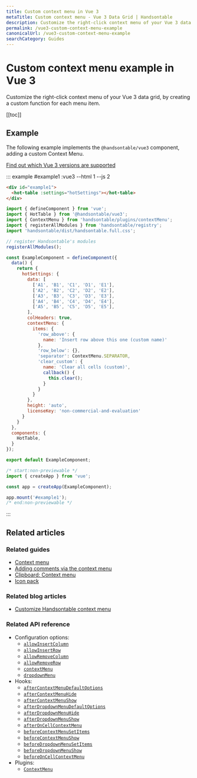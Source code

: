 ```yaml
---
title: Custom context menu in Vue 3
metaTitle: Custom context menu - Vue 3 Data Grid | Handsontable
description: Customize the right-click context menu of your Vue 3 data grid, by creating a custom function for each menu item.
permalink: /vue3-custom-context-menu-example
canonicalUrl: /vue3-custom-context-menu-example
searchCategory: Guides
---
```


# Custom context menu example in Vue 3

Customize the right-click context menu of your Vue 3 data grid, by creating a custom function for each menu item.

[[toc]]

## Example

The following example implements the `@handsontable/vue3` component, adding a custom Context Menu.

[Find out which Vue 3 versions are supported](@/guides/integrate-with-vue3/vue3-installation.md#vue-3-version-support)

::: example #example1 :vue3 --html 1 --js 2
```html
<div id="example1">
  <hot-table :settings="hotSettings"></hot-table>
</div>
```
```js
import { defineComponent } from 'vue';
import { HotTable } from '@handsontable/vue3';
import { ContextMenu } from 'handsontable/plugins/contextMenu';
import { registerAllModules } from 'handsontable/registry';
import 'handsontable/dist/handsontable.full.css';

// register Handsontable's modules
registerAllModules();

const ExampleComponent = defineComponent({
  data() {
    return {
      hotSettings: {
        data: [
          ['A1', 'B1', 'C1', 'D1', 'E1'],
          ['A2', 'B2', 'C2', 'D2', 'E2'],
          ['A3', 'B3', 'C3', 'D3', 'E3'],
          ['A4', 'B4', 'C4', 'D4', 'E4'],
          ['A5', 'B5', 'C5', 'D5', 'E5'],
        ],
        colHeaders: true,
        contextMenu: {
          items: {
            'row_above': {
              name: 'Insert row above this one (custom name)'
            },
            'row_below': {},
            'separator': ContextMenu.SEPARATOR,
            'clear_custom': {
              name: 'Clear all cells (custom)',
              callback() {
                this.clear();
              }
            }
          }
        },
        height: 'auto',
        licenseKey: 'non-commercial-and-evaluation'
      }
    }
  },
  components: {
    HotTable,
  }
});

export default ExampleComponent;

/* start:non-previewable */
import { createApp } from 'vue';

const app = createApp(ExampleComponent);

app.mount('#example1');
/* end:non-previewable */
```
:::

## Related articles

### Related guides

- [Context menu](@/guides/accessories-and-menus/context-menu.md)
- [Adding comments via the context menu](@/guides/cell-features/comments.md#adding-comments-via-the-context-menu)
- [Clipboard: Context menu](@/guides/cell-features/clipboard.md#context-menu)
- [Icon pack](@/guides/accessories-and-menus/icon-pack.md)

### Related blog articles

- [Customize Handsontable context menu](https://handsontable.com/blog/customize-handsontable-context-menu)

### Related API reference

- Configuration options:
  - [`allowInsertColumn`](@/api/options.md#allowinsertcolumn)
  - [`allowInsertRow`](@/api/options.md#allowinsertrow)
  - [`allowRemoveColumn`](@/api/options.md#allowremovecolumn)
  - [`allowRemoveRow`](@/api/options.md#allowremoverow)
  - [`contextMenu`](@/api/options.md#contextmenu)
  - [`dropdownMenu`](@/api/options.md#dropdownmenu)
- Hooks:
  - [`afterContextMenuDefaultOptions`](@/api/hooks.md#aftercontextmenudefaultoptions)
  - [`afterContextMenuHide`](@/api/hooks.md#aftercontextmenuhide)
  - [`afterContextMenuShow`](@/api/hooks.md#aftercontextmenushow)
  - [`afterDropdownMenuDefaultOptions`](@/api/hooks.md#afterdropdownmenudefaultoptions)
  - [`afterDropdownMenuHide`](@/api/hooks.md#afterdropdownmenuhide)
  - [`afterDropdownMenuShow`](@/api/hooks.md#afterdropdownmenushow)
  - [`afterOnCellContextMenu`](@/api/hooks.md#afteroncellcontextmenu)
  - [`beforeContextMenuSetItems`](@/api/hooks.md#beforecontextmenusetitems)
  - [`beforeContextMenuShow`](@/api/hooks.md#beforecontextmenushow)
  - [`beforeDropdownMenuSetItems`](@/api/hooks.md#beforedropdownmenusetitems)
  - [`beforeDropdownMenuShow`](@/api/hooks.md#beforedropdownmenushow)
  - [`beforeOnCellContextMenu`](@/api/hooks.md#beforeoncellcontextmenu)
- Plugins:
  - [`ContextMenu`](@/api/contextMenu.md)
